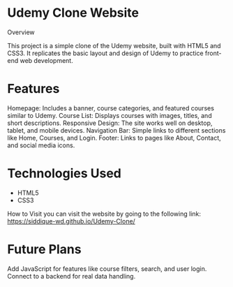# Udemy Clone Website

Overview

This project is a simple clone of the Udemy website, built with HTML5 and CSS3. It replicates the basic layout and design of Udemy to practice front-end web development.

# Features 
Homepage: Includes a banner, course categories, and featured courses similar to Udemy.
Course List: Displays courses with images, titles, and short descriptions.
Responsive Design: The site works well on desktop, tablet, and mobile devices.
Navigation Bar: Simple links to different sections like Home, Courses, and Login.
Footer: Links to pages like About, Contact, and social media icons.

# Technologies Used
- HTML5 
- CSS3 

How to Visit
 you can visit the website by going to the following link: https://siddique-wd.github.io/Udemy-Clone/

# Future Plans
Add JavaScript for features like course filters, search, and user login.
Connect to a backend for real data handling.
